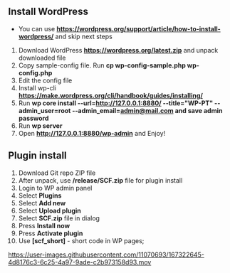 ## Install WordPress
* You can use **https://wordpress.org/support/article/how-to-install-wordpress/** and skip next steps
1. Download WordPress **https://wordpress.org/latest.zip** and unpack downloaded file
2. Copy sample-config file. Run **cp wp-config-sample.php wp-config.php**
3. Edit the config file
4. Install wp-cli **https://make.wordpress.org/cli/handbook/guides/installing/**
5. Run **wp core install --url=http://127.0.0.1:8880/ --title="WP-PT" --admin_user=root --admin_email=admin@mail.com and save admin password**
6. Run **wp server**
7. Open **http://127.0.0.1:8880/wp-admin** and Enjoy!

## Plugin install
1. Download Git repo ZIP file
2. After unpack, use **/release/SCF.zip** file for plugin install
3. Login to WP admin panel
4. Select **Plugins**
5. Select **Add new**
6. Select **Upload plugin**
7. Select **SCF.zip** file in dialog
8. Press **Install now** 
9. Press **Activate plugin**
10. Use **[scf_short]** - short code in WP pages;


https://user-images.githubusercontent.com/11070693/167322645-4d8176c3-6c25-4a97-9ade-c2b973158d93.mov
